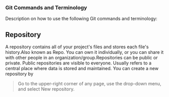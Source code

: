 ### Git Commands and Terminology
 Description on how to use the following Git commands and terminology:
 ## Repository
 A repository contains all of your project's files and stores each file's history.Also known as Repo. You can own it individually, or you can share it with other people in an organization/group.Repositories can be public or private. Public repositories are visible to everyone. Usually refers to a central place where data is stored and maintained. You can create a new repository by 
 > Go to the upper-right corner of any page, use the  drop-down menu, and select New repository.

